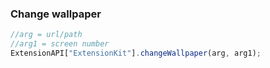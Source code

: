 
### Change wallpaper
```js
//arg = url/path
//arg1 = screen number
ExtensionAPI["ExtensionKit"].changeWallpaper(arg, arg1);
```